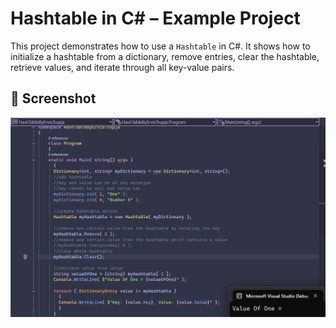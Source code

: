 # Hashtable in C# – Example Project

This project demonstrates how to use a `Hashtable` in C#. It shows how to initialize a hashtable from a dictionary, remove entries, clear the hashtable, retrieve values, and iterate through all key-value pairs.

## 📸 Screenshot

![Hashtable Example](./HashTableByErvisTrupjaPicture.png)
